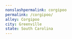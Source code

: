 ```yaml
---
﻿nonslashpermalink: corgipoo
permalink: /corgipoo/
alley: Corgipoo
city: Greenville
state: South Carolina
---
```

